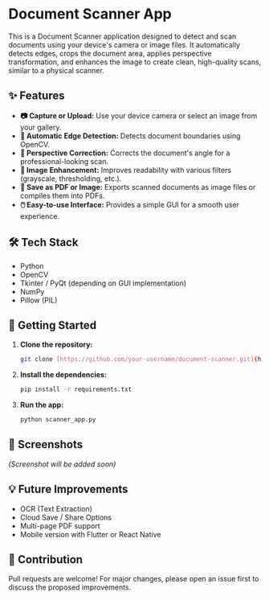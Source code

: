 # Document Scanner App

This is a Document Scanner application designed to detect and scan documents using your device's camera or image files. It automatically detects edges, crops the document area, applies perspective transformation, and enhances the image to create clean, high-quality scans, similar to a physical scanner.

## ✨ Features

* **📷 Capture or Upload:** Use your device camera or select an image from your gallery.
* **📐 Automatic Edge Detection:** Detects document boundaries using OpenCV.
* **🧠 Perspective Correction:** Corrects the document's angle for a professional-looking scan.
* **🎨 Image Enhancement:** Improves readability with various filters (grayscale, thresholding, etc.).
* **📄 Save as PDF or Image:** Exports scanned documents as image files or compiles them into PDFs. 
* **🖱️ Easy-to-use Interface:** Provides a simple GUI for a smooth user experience. 

## 🛠️ Tech Stack

* Python
* OpenCV
* Tkinter / PyQt (depending on GUI implementation)
* NumPy
* Pillow (PIL)

## 🚀 Getting Started

1.  **Clone the repository:**

    ```bash
    git clone [https://github.com/your-username/document-scanner.git](https://github.com/your-username/document-scanner.git)
    ```

2.  **Install the dependencies:**

    ```bash
    pip install -r requirements.txt
    ```

3.  **Run the app:**

    ```bash
    python scanner_app.py
    ```

## 📸 Screenshots

_(Screenshot will be added soon)_

## 💡 Future Improvements

* OCR (Text Extraction)
* Cloud Save / Share Options
* Multi-page PDF support
* Mobile version with Flutter or React Native

## 🙌 Contribution

Pull requests are welcome! For major changes, please open an issue first to discuss the proposed improvements.
